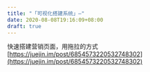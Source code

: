 ```yaml
---
title: "「可视化搭建系统」—"
date: 2020-08-08T19:16:09+08:00
draft: true
---
```


快速搭建营销页面，用拖拉的方式
[https://juejin.im/post/6854573220532748302](https://juejin.im/post/6854573220532748302)
